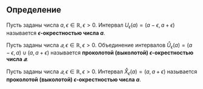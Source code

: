 ## Определение

Пусть заданы числа $a, \epsilon \in \mathbb{R}, \epsilon > 0$. Интервал $U_\epsilon(a) = (a - \epsilon, a + \epsilon)$ называется **$\epsilon$-окрестностью числа $a$**.

Пусть заданы числа $𝑎, \epsilon \in \mathbb{R}, \epsilon > 0$. Объединение интервалов $\mathring{U}_\epsilon(a) = (a - \epsilon, a) \cup (a, a + \epsilon)$ называется **проколотой (выколотой) $\epsilon$-окрестностью числа $𝑎$**.

Пусть заданы числа $𝑎, \epsilon \in \mathbb{R}, \epsilon > 0$. Интервал $\mathring{X}_\epsilon(a) = (a, a + \epsilon)$ называется **проколотой (выколотой) $\epsilon$-окрестностью числа $a$**.